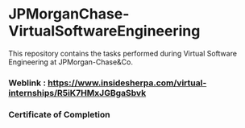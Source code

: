 # JPMorganChase-VirtualSoftwareEngineering
This repository contains the tasks performed during Virtual Software Engineering at JPMorgan-Chase&amp;Co.
### Weblink : https://www.insidesherpa.com/virtual-internships/R5iK7HMxJGBgaSbvk
### Certificate of Completion
